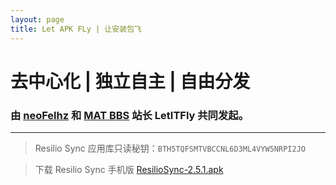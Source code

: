 ```yaml
---
layout: page
title: Let APK FLy | 让安装包飞
---
```


# 去中心化 | 独立自主 | 自由分发

### 由 [neoFelhz](https://blog.nfz.moe) 和 [MAT BBS](https://mat.letitfly.me) 站长 LetITFly 共同发起。

------

> Resilio Sync 应用库只读秘钥：`BTH5TQFSMTVBCCNL6D3ML4VYW5NRPI2JO`

> 下载 Resilio Sync 手机版 [ResilioSync-2.5.1.apk](http://git.oschina.net/neoFelhz/letapkfly/raw/master/ResilioSync/ResilioSync-2.5.1.apk)
